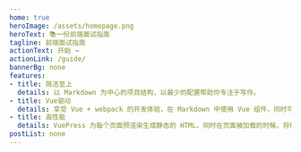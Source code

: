 ```yaml
---
home: true
heroImage: /assets/homepage.png
heroText: 📚一份前端面试指南
tagline: 前端面试指南
actionText: 开始 →
actionLink: /guide/
bannerBg: none
features:
- title: 简洁至上
  details: 以 Markdown 为中心的项目结构，以最少的配置帮助你专注于写作。
- title: Vue驱动
  details: 享受 Vue + webpack 的开发体验，在 Markdown 中使用 Vue 组件，同时可以使用 Vue 来开发自定义主题。
- title: 高性能
  details: VuePress 为每个页面预渲染生成静态的 HTML，同时在页面被加载的时候，将作为 SPA 运行。
postList: none
---
```

